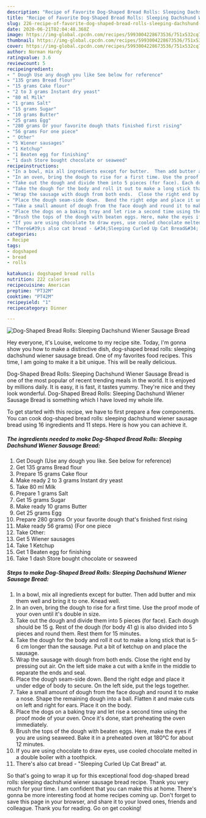 ```yaml
---
description: "Recipe of Favorite Dog-Shaped Bread Rolls: Sleeping Dachshund Wiener Sausage Bread"
title: "Recipe of Favorite Dog-Shaped Bread Rolls: Sleeping Dachshund Wiener Sausage Bread"
slug: 226-recipe-of-favorite-dog-shaped-bread-rolls-sleeping-dachshund-wiener-sausage-bread
date: 2020-06-21T02:04:48.368Z
image: https://img-global.cpcdn.com/recipes/5993004228673536/751x532cq70/dog-shaped-bread-rolls-sleeping-dachshund-wiener-sausage-bread-recipe-main-photo.jpg
thumbnail: https://img-global.cpcdn.com/recipes/5993004228673536/751x532cq70/dog-shaped-bread-rolls-sleeping-dachshund-wiener-sausage-bread-recipe-main-photo.jpg
cover: https://img-global.cpcdn.com/recipes/5993004228673536/751x532cq70/dog-shaped-bread-rolls-sleeping-dachshund-wiener-sausage-bread-recipe-main-photo.jpg
author: Norman Hardy
ratingvalue: 3.6
reviewcount: 5
recipeingredient:
- " Dough Use any dough you like See below for reference"
- "135 grams Bread flour"
- "15 grams Cake flour"
- "2 to 3 grams Instant dry yeast"
- "80 ml Milk"
- "1 grams Salt"
- "15 grams Sugar"
- "10 grams Butter"
- "25 grams Egg"
- "280 grams Or your favorite dough thats finished first rising"
- "56 grams For one piece"
- " Other"
- "5 Wiener sausages"
- "1 Ketchup"
- "1 Beaten egg for finishing"
- "1 dash Store bought chocolate or seaweed"
recipeinstructions:
- "In a bowl, mix all ingredients except for butter.  Then add butter and mix them well and bring it to one. Knead well."
- "In an oven, bring the dough to rise for a first time. Use the proof mode of your oven until it&#39;s double in size."
- "Take out the dough and divide them into 5 pieces (for face). Each dough should be 15 g.  Rest of the dough (for body 41 g) is also divided into 5 pieces and round them.  Rest them for 15 minutes."
- "Take the dough for the body and roll it out to make a long stick that is 5-6 cm longer than the sausage.  Put a bit of ketchup on and place the sausage."
- "Wrap the sausage with dough from both ends.  Close the right end by pressing out air.  On the left side make a cut with a knife in the middle to separate the ends and seal."
- "Place the dough seam-side down.  Bend the right edge and place it under edge of body to secure. On the left side, put the legs together."
- "Take a small amount of dough from the face dough and round it to make a nose.  Shape the remaining dough into a ball. Flatten it and make cuts on left and right for ears. Place it on the body."
- "Place the dogs on a baking tray and let rise a second time using the proof mode of your oven. Once it&#39;s done, start preheating the oven immediately."
- "Brush the tops of the dough with beaten eggs. Here, make the eyes if you are using seaweed. Bake it in a preheated oven at 180°C for about 12 minutes."
- "If you are using chocolate to draw eyes, use cooled chocolate melted in a double boiler with a toothpick."
- "There&#39;s also cat bread - &#34;Sleeping Curled Up Cat Bread&#34; at."
categories:
- Recipe
tags:
- dogshaped
- bread
- rolls

katakunci: dogshaped bread rolls 
nutrition: 222 calories
recipecuisine: American
preptime: "PT32M"
cooktime: "PT42M"
recipeyield: "1"
recipecategory: Dinner

---
```



![Dog-Shaped Bread Rolls: Sleeping Dachshund Wiener Sausage Bread](https://img-global.cpcdn.com/recipes/5993004228673536/751x532cq70/dog-shaped-bread-rolls-sleeping-dachshund-wiener-sausage-bread-recipe-main-photo.jpg)

Hey everyone, it's Louise, welcome to my recipe site. Today, I'm gonna show you how to make a distinctive dish, dog-shaped bread rolls: sleeping dachshund wiener sausage bread. One of my favorites food recipes. This time, I am going to make it a bit unique. This will be really delicious.



Dog-Shaped Bread Rolls: Sleeping Dachshund Wiener Sausage Bread is one of the most popular of recent trending meals in the world. It is enjoyed by millions daily. It is easy, it is fast, it tastes yummy. They're nice and they look wonderful. Dog-Shaped Bread Rolls: Sleeping Dachshund Wiener Sausage Bread is something which I have loved my whole life.


To get started with this recipe, we have to first prepare a few components. You can cook dog-shaped bread rolls: sleeping dachshund wiener sausage bread using 16 ingredients and 11 steps. Here is how you can achieve it.

<!--inarticleads1-->

##### The ingredients needed to make Dog-Shaped Bread Rolls: Sleeping Dachshund Wiener Sausage Bread:

1. Get  Dough (Use any dough you like. See below for reference)
1. Get 135 grams Bread flour
1. Prepare 15 grams Cake flour
1. Make ready 2 to 3 grams Instant dry yeast
1. Take 80 ml Milk
1. Prepare 1 grams Salt
1. Get 15 grams Sugar
1. Make ready 10 grams Butter
1. Get 25 grams Egg
1. Prepare 280 grams Or your favorite dough that&#39;s finished first rising
1. Make ready 56 grams) (For one piece
1. Take  Other:
1. Get 5 Wiener sausages
1. Take 1 Ketchup
1. Get 1 Beaten egg for finishing
1. Take 1 dash Store bought chocolate or seaweed




<!--inarticleads2-->

##### Steps to make Dog-Shaped Bread Rolls: Sleeping Dachshund Wiener Sausage Bread:

1. In a bowl, mix all ingredients except for butter.  Then add butter and mix them well and bring it to one. Knead well.
1. In an oven, bring the dough to rise for a first time. Use the proof mode of your oven until it&#39;s double in size.
1. Take out the dough and divide them into 5 pieces (for face). Each dough should be 15 g.  Rest of the dough (for body 41 g) is also divided into 5 pieces and round them.  Rest them for 15 minutes.
1. Take the dough for the body and roll it out to make a long stick that is 5-6 cm longer than the sausage.  Put a bit of ketchup on and place the sausage.
1. Wrap the sausage with dough from both ends.  Close the right end by pressing out air.  On the left side make a cut with a knife in the middle to separate the ends and seal.
1. Place the dough seam-side down.  Bend the right edge and place it under edge of body to secure. On the left side, put the legs together.
1. Take a small amount of dough from the face dough and round it to make a nose.  Shape the remaining dough into a ball. Flatten it and make cuts on left and right for ears. Place it on the body.
1. Place the dogs on a baking tray and let rise a second time using the proof mode of your oven. Once it&#39;s done, start preheating the oven immediately.
1. Brush the tops of the dough with beaten eggs. Here, make the eyes if you are using seaweed. Bake it in a preheated oven at 180°C for about 12 minutes.
1. If you are using chocolate to draw eyes, use cooled chocolate melted in a double boiler with a toothpick.
1. There&#39;s also cat bread - &#34;Sleeping Curled Up Cat Bread&#34; at.




So that's going to wrap it up for this exceptional food dog-shaped bread rolls: sleeping dachshund wiener sausage bread recipe. Thank you very much for your time. I am confident that you can make this at home. There's gonna be more interesting food at home recipes coming up. Don't forget to save this page in your browser, and share it to your loved ones, friends and colleague. Thank you for reading. Go on get cooking!
